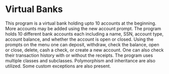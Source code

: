 # Virtual Banks
This program is a virtual bank holding upto 10 accounts at the beginning. More accounts may be added using the new account prompt. 
The program holds 10 different bank accounts each including a name, SSN, account type, account balance, and whether the account is open or closed. 
Using the prompts on the menu one can deposit, withdraw, check the balance, open or close, delete, cash a check, or create a new account.
One can also check their transaction history with or without the receipts. 
The program uses multiple classes and subclasses. Polymorphism and inheritance are also utilized. Some custom exceptions are also present. 
